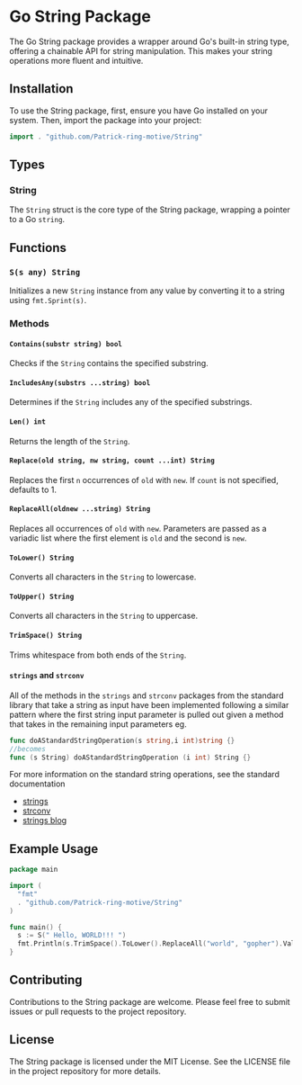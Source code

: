 
# Go String Package

The Go String package provides a wrapper around Go's built-in string type, offering a chainable API for string manipulation. This makes your string operations more fluent and intuitive.

## Installation

To use the String package, first, ensure you have Go installed on your system. Then, import the package into your project:

```go
import . "github.com/Patrick-ring-motive/String"
```


## Types

### String

The `String` struct is the core type of the String package, wrapping a pointer to a Go `string`.

## Functions

### `S(s any) String`

Initializes a new `String` instance from any value by converting it to a string using `fmt.Sprint(s)`.

### Methods

#### `Contains(substr string) bool`

Checks if the `String` contains the specified substring.

#### `IncludesAny(substrs ...string) bool`

Determines if the `String` includes any of the specified substrings.

#### `Len() int`

Returns the length of the `String`.

#### `Replace(old string, nw string, count ...int) String`

Replaces the first `n` occurrences of `old` with `new`. If `count` is not specified, defaults to 1.

#### `ReplaceAll(oldnew ...string) String`

Replaces all occurrences of `old` with `new`. Parameters are passed as a variadic list where the first element is `old` and the second is `new`.

#### `ToLower() String`

Converts all characters in the `String` to lowercase.

#### `ToUpper() String`

Converts all characters in the `String` to uppercase.

#### `TrimSpace() String`

Trims whitespace from both ends of the `String`.

#### `strings` and `strconv`

All of the methods in the  `strings` and `strconv` packages from the standard library that take a string as input have been implemented following a similar pattern where the first string input parameter is pulled out given a method that takes in the remaining input parameters eg. 

```go
func doAStandardStringOperation(s string,i int)string {}
//becomes
func (s String) doAStandardStringOperation (i int) String {}
```

For more information on the standard string operations, see the standard documentation
* [strings](https://go.patrickring.net/strings)
* [strconv](https://go.patrickring.net/strconv)
* [strings blog](https://go.patrickring.net/blog/strings)

## Example Usage

```go
package main

import (
  "fmt"
  . "github.com/Patrick-ring-motive/String" 
)

func main() {
  s := S(" Hello, WORLD!!! ")
  fmt.Println(s.TrimSpace().ToLower().ReplaceAll("world", "gopher").Value) // Output: "hello, gopher!!!"
}
```

## Contributing

Contributions to the String package are welcome. Please feel free to submit issues or pull requests to the project repository.

## License

The String package is licensed under the MIT License. See the LICENSE file in the project repository for more details.
